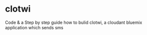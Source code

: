 clotwi
======

Code &amp; a Step by step guide how to bulid clotwi, a cloudant bluemix application which sends sms
